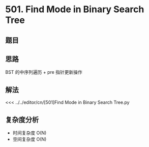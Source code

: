 # 501. Find Mode in Binary Search Tree

## 题目

<!--@include: ../../editor/cn/doc/content/[501]Find Mode in Binary Search Tree.md-->

## 思路
BST 的中序列遍历 + pre 指针更新操作

## 解法

<<< ../../editor/cn/[501]Find Mode in Binary Search Tree.py


## 复杂度分析
- 时间复杂度 O(N)
- 空间复杂度 O(N)

